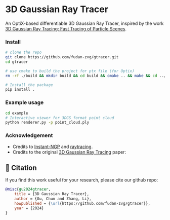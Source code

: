 # 3D Gaussian Ray Tracer

An OptiX-based differentiable 3D Gaussian Ray Tracer, inspired by the work [3D Gaussian Ray Tracing: Fast Tracing of Particle Scenes](https://gaussiantracer.github.io/).

### Install
```bash
# clone the repo
git clone https://github.com/fudan-zvg/gtracer.git
cd gtracer

# use cmake to build the project for ptx file (for Optix)
rm -rf ./build && mkdir build && cd build && cmake .. && make && cd ../

# Install the package
pip install .
```

### Example usage
```bash
cd example
# Interactive viewer for 3DGS format point cloud
python renderer.py -p point_cloud.ply
```

### Acknowledgement

* Credits to [Instant-NGP](https://github.com/NVlabs/instant-ngp) and [raytracing](https://github.com/NVlabs/instant-ngp).
* Credits to the original [3D Gaussian Ray Tracing](https://gaussiantracer.github.io/) paper:


## 📜 Citation
If you find this work useful for your research, please cite our github repo:
```bibtex
@misc{gu2024gtracer,
    title = {3D Gaussian Ray Tracer},
    author = {Gu, Chun and Zhang, Li},
    howpublished = {\url{https://github.com/fudan-zvg/gtracer}},
    year = {2024}
}
```
